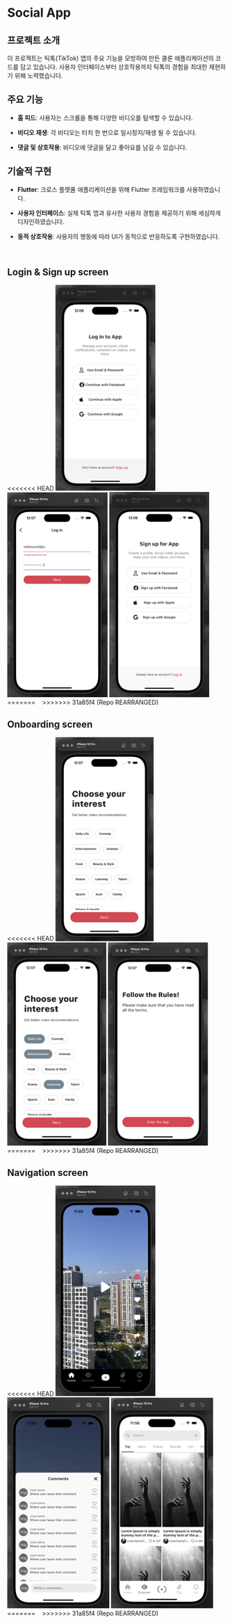 
# Social App


## 프로젝트 소개

이 프로젝트는 틱톡(TikTok) 앱의 주요 기능을 모방하여 만든 클론 애플리케이션의 코드를 담고 있습니다.
사용자 인터페이스부터 상호작용까지 틱톡의 경험을 최대한 재현하기 위해 노력했습니다.

## 주요 기능

- **홈 피드**: 사용자는 스크롤을 통해 다양한 비디오를 탐색할 수 있습니다.

- **비디오 재생**: 각 비디오는 터치 한 번으로 일시정지/재생 될 수 있습니다.

- **댓글 및 상호작용**: 비디오에 댓글을 달고 좋아요를 남길 수 있습니다.

## 기술적 구현

- **Flutter**: 크로스 플랫폼 애플리케이션을 위해 Flutter 프레임워크를 사용하였습니다.

- **사용자 인터페이스**: 실제 틱톡 앱과 유사한 사용자 경험을 제공하기 위해 세심하게 디자인하였습니다.

- **동적 상호작용**: 사용자의 행동에 따라 UI가 동적으로 반응하도록 구현하였습니다.

<br>


## Login & Sign up screen

<p float="left">
<<<<<<< HEAD
  <img src="tiktokApp_mock/assets/images/login_screen1.png" alt="틱톡 클론 앱 메인 화면" width="230">
  <img src="tiktokApp_mock/assets/images/login_screen2.png" alt="틱톡 클론 앱 메인 화면" width="231">
  <img src="tiktokApp_mock/assets/images/signup_screen.png" alt="틱톡 클론 앱 메인 화면" width="230">
=======
  <img src="assets/images/login_screen1.png" alt="" width="230">
  <img src="assets/images/login_screen2.png" alt="" width="231">
  <img src="assets/images/signup_screen.png" alt="" width="230">
>>>>>>> 31a85f4 (Repo REARRANGED)
</p>

## Onboarding screen

<p float="left">
<<<<<<< HEAD
  <img src="tiktokApp_mock/assets/images/interest_screen1.png" alt="틱톡 클론 앱 메인 화면" width="226">
  <img src="tiktokApp_mock/assets/images/interest_screen2.png" alt="틱톡 클론 앱 메인 화면" width="228">
  <img src="tiktokApp_mock/assets/images/onboarding_screen.png" alt="틱톡 클론 앱 메인 화면" width="230">
=======
  <img src="assets/images/interest_screen1.png" alt="" width="226">
  <img src="assets/images/interest_screen2.png" alt="" width="228">
  <img src="assets/images/onboarding_screen.png" alt="" width="230">
>>>>>>> 31a85f4 (Repo REARRANGED)
</p>


## Navigation screen

<p float="left">
<<<<<<< HEAD
  <img src="tiktokApp_mock/assets/images/main_video_screen.png" alt="틱톡 클론 앱 메인 화면" width="230">
  <img src="tiktokApp_mock/assets/images/video_message_screen.png" alt="틱톡 클론 앱 메인 화면" width="235">
  <img src="tiktokApp_mock/assets/images/main_discover_screen.png" alt="틱톡 클론 앱 메인 화면" width="235">
=======
  <img src="assets/images/main_video_screen.png" alt="" width="230">
  <img src="assets/images/video_message_screen.png" alt="" width="235">
  <img src="assets/images/main_discover_screen.png" alt="" width="235">
>>>>>>> 31a85f4 (Repo REARRANGED)
</p>



